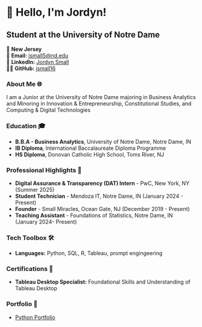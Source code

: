 # 👋 Hello, I'm Jordyn!

## Student at the University of Notre Dame 

📍 **New Jersey**  
📧 **Email:** [jsmall5@nd.edu](mailto:jsmall5@nd.edu)  
🔗 **LinkedIn:** [Jordyn Small](https://linkedin.com/in/jordyn-small-854868234)  
👨‍💻 **GitHub:** [jsmall16](https://github.com/jsmall16)


### About Me 🌐
I am a Junior at the University of Notre Dame majoring in Business Analytics and Minoring in Innovation & Entrepreneurship, Constitutional Studies, and Computing & Digital Technologies


### Education 🎓
- **B.B.A - Business Analytics**, University of Notre Dame, Notre Dame, IN
- **IB Diploma**, International Baccalaureate Diploma Programme
- **HS Diploma**, Donovan Catholic High School, Toms River, NJ


### Professional Highlights 🌟
- **Digital Assurance & Transparency (DAT) Intern** - PwC, New York, NY (Summer 2025)
- **Student Technician** - Mendoza IT, Notre Dame, IN (January 2024 - Present)
- **Founder** - Small Miracles, Ocean Gate, NJ (December 2019 - Present)
- **Teaching Assistant** - Foundations of Statistics, Notre Dame, IN (January 2024- Present) 


### Tech Toolbox 🛠️
- **Languages:** Python, SQL, R, Tableau, prompt engingeering


### Certifications 📜
- **Tableau Desktop Specialist:** Foundational Skills and Understanding of Tableau Desktop 


### Portfolio 📂 
- [Python Portfolio](https://github.com/jsmall16/Small-Python-Portfolio)
